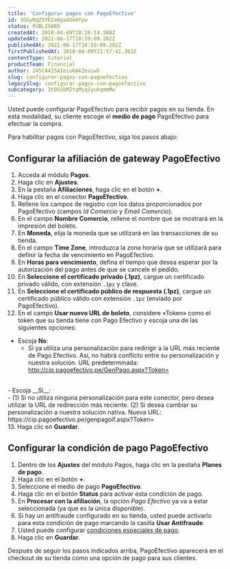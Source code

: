 ```yaml
---
title: 'Configurar pagos con PagoEfectivo'
id: 1GGyNqZSYE2a8ga4UemYyw
status: PUBLISHED
createdAt: 2018-04-09T20:26:14.388Z
updatedAt: 2021-06-17T18:59:09.202Z
publishedAt: 2021-06-17T18:59:09.202Z
firstPublishedAt: 2018-04-09T21:57:41.363Z
contentType: tutorial
productTeam: Financial
author: 245tA425AIeioKAk2eaiwS
slug: configurar-pagos-con-pagoefectivo
legacySlug: configurar-pagos-con-pagoefectivo
subcategory: 3tDGibM2tqMyqIyukqmmMw
---
```


Usted puede configurar PagoEfectivo para recibir pagos en su tienda. En esta modalidad, su cliente escoge el __medio de pago__ PagoEfectivo para efectuar la compra.

Para habilitar pagos con PagoEfectivo, siga los pasos abajo:

## Configurar la afiliación de gateway PagoEfectivo
1. Acceda al módulo __Pagos__.
2. Haga clic en __Ajustes__.
3. En la pestaña __Afiliaciones__, haga clic en el botón __+__.
4. Haga clic en el conector __PagoEfectivo__.
5. Rellene los campos de registro con los datos proporcionados por PagoEfectivo (campos _Id Comercio_ y _Email Comercio_).
6. En el campo __Nombre Comercio__, rellene el nombre que se mostrará en la impresión del boleto.
7. En __Moneda__, elija la moneda que se utilizará en las transacciones de su tienda.
8. En el campo __Time Zone__, introduzca la zona horaria que se utilizará para definir la fecha de vencimiento en PagoEfectivo.
9. En __Horas para vencimiento__, defina el tiempo que desea esperar por la autorización del pago antes de que se cancele el pedido.
10. En __Seleccione el certificado privado (.1pz)__, cargue un certificado privado válido, con extensión `.1pz` y clave.
11. En __Seleccione el certificado público de respuesta (.1pz)__, cargue un certificado público válido con extensión `.1pz` (enviado por PagoEfectivo).
12.  En el campo __Usar nuevo URL de boleto__, considere «Token» como el token que su tienda tiene con Pago Efectivo y escoja una de las siguientes opciones:

- Escoja __No__:<br>
    - Si ya utiliza una personalización para redirigir a la URL más reciente de Pago Efectivo. Así, no habrá conflicto entre su personalización y nuestra solución.
URL predeterminada: http://cip.pagoefectivo.pe/GenPago.aspx?Token=
</br>
- Escoja __Si__: <br>
    - (1) Si no utiliza ninguna personalización para este conector, pero desea utilizar la URL de redirección más reciente.
 (2) Si desea cambiar su personalización a nuestra solución nativa.
Nueva URL: https://cip.pagoefectivo.pe/genpagoif.aspx?Token=</br>

<ui>
13. Haga clic en <b>Guardar</b>.
  </ui>

## Configurar la condición de pago PagoEfectivo
1. Dentro de los __Ajustes__ del módulo Pagos, haga clic en la pestaña __Planes de pago__.
2. Haga clic en el botón __+__.
3. Seleccione el medio de pago __PagoEfectivo__.
4. Haga clic en el botón __Status__ para activar esta condición de pago.
5. En __Procesar con la afiliación__, la opción _Pago Efectivo_ ya va a estar seleccionada (ya que es la única disponible).
6. Si hay un antifraude configurado en su tienda, usted puede activarlo para esta condición de pago marcando la casilla __Usar Antifraude__.
7. Usted puede configurar [condiciones especiales de pago](/es/tutorial/condiciones-especiales).
8. Haga clic en __Guardar__.

Después de seguir los pasos indicados arriba, PagoEfectivo aparecerá en el checkout de su tienda como una opción de pago para sus clientes.
